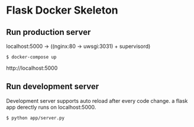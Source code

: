 # Flask Docker Skeleton

## Run production server

localhost:5000 -> ((nginx:80 -> uwsgi:3031) + supervisord)

```shell
$ docker-compose up
```

http://localhost:5000


## Run development server

Development server supports auto reload after every code change.
a flask app derectly runs on localhost:5000.

```shell
$ python app/server.py
```
